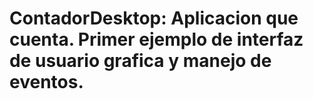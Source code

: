 # ContadorDesktop: Aplicacion que cuenta. Primer ejemplo de interfaz de usuario grafica y manejo de eventos.
